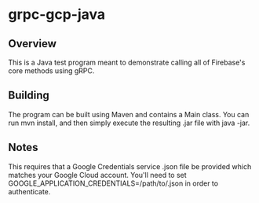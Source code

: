 # grpc-gcp-java

## Overview

This is a Java test program meant to demonstrate calling all of Firebase's core methods using gRPC.

## Building

The program can be built using Maven and contains a Main class.  You can run mvn install, and then simply execute the resulting .jar file with java -jar.

## Notes

This requires that a Google Credentials service .json file be provided which matches your Google Cloud account. You'll need to set GOOGLE_APPLICATION_CREDENTIALS=/path/to/.json in order to authenticate.